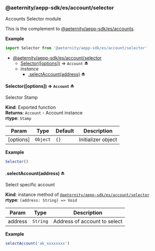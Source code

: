 <a id="module_@aeternity/aepp-sdk/es/account/selector"></a>

### @aeternity/aepp-sdk/es/account/selector
Accounts Selector module

This is the complement to [@aeternity/aepp-sdk/es/accounts](#module_@aeternity/aepp-sdk/es/accounts).

**Example**  
```js
import Selector from '@aeternity/aepp-sdk/es/account/selector'
```

* [@aeternity/aepp-sdk/es/account/selector](#module_@aeternity/aepp-sdk/es/account/selector)
    * [Selector([options])](#exp_module_@aeternity/aepp-sdk/es/account/selector--Selector) ⇒ `Account` ⏏
    * _instance_
        * [.selectAccount(address)](#exp_module_@aeternity/aepp-sdk/es/account/selector--selectAccount) ⏏

<a id="exp_module_@aeternity/aepp-sdk/es/account/selector--Selector"></a>

#### Selector([options]) ⇒ `Account` ⏏
Selector Stamp

**Kind**: Exported function  
**Returns**: `Account` - Account instance  
**rtype**: `Stamp`

| Param | Type | Default | Description |
| --- | --- | --- | --- |
| [options] | `Object` | <code>{}</code> | Initializer object |

**Example**  
```js
Selector()
```
<a id="exp_module_@aeternity/aepp-sdk/es/account/selector--selectAccount"></a>

#### .selectAccount(address) ⏏
Select specific account

**Kind**: instance method of [`@aeternity/aepp-sdk/es/account/selector`](#module_@aeternity/aepp-sdk/es/account/selector)  
**rtype**: `(address: String) => Void`

| Param | Type | Description |
| --- | --- | --- |
| address | `String` | Address of account to select |

**Example**  
```js
selectAccount('ak_xxxxxxxx')
```
